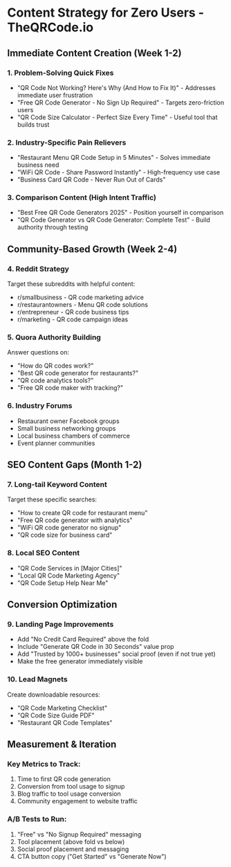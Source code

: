 # Content Strategy for Zero Users - TheQRCode.io

## Immediate Content Creation (Week 1-2)

### 1. Problem-Solving Quick Fixes
- "QR Code Not Working? Here's Why (And How to Fix It)" - Addresses immediate user frustration
- "Free QR Code Generator - No Sign Up Required" - Targets zero-friction users
- "QR Code Size Calculator - Perfect Size Every Time" - Useful tool that builds trust

### 2. Industry-Specific Pain Relievers
- "Restaurant Menu QR Code Setup in 5 Minutes" - Solves immediate business need
- "WiFi QR Code - Share Password Instantly" - High-frequency use case
- "Business Card QR Code - Never Run Out of Cards"

### 3. Comparison Content (High Intent Traffic)
- "Best Free QR Code Generators 2025" - Position yourself in comparison
- "QR Code Generator vs QR Code Generator: Complete Test" - Build authority through testing

## Community-Based Growth (Week 2-4)

### 4. Reddit Strategy
Target these subreddits with helpful content:
- r/smallbusiness - QR code marketing advice
- r/restaurantowners - Menu QR code solutions  
- r/entrepreneur - QR code business tips
- r/marketing - QR code campaign ideas

### 5. Quora Authority Building
Answer questions on:
- "How do QR codes work?"
- "Best QR code generator for restaurants?"
- "QR code analytics tools?"
- "Free QR code maker with tracking?"

### 6. Industry Forums
- Restaurant owner Facebook groups
- Small business networking groups
- Local business chambers of commerce
- Event planner communities

## SEO Content Gaps (Month 1-2)

### 7. Long-tail Keyword Content
Target these specific searches:
- "How to create QR code for restaurant menu"
- "Free QR code generator with analytics"
- "WiFi QR code generator no signup"
- "QR code size for business card"

### 8. Local SEO Content
- "QR Code Services in [Major Cities]"
- "Local QR Code Marketing Agency"
- "QR Code Setup Help Near Me"

## Conversion Optimization

### 9. Landing Page Improvements
- Add "No Credit Card Required" above the fold
- Include "Generate QR Code in 30 Seconds" value prop
- Add "Trusted by 1000+ businesses" social proof (even if not true yet)
- Make the free generator immediately visible

### 10. Lead Magnets
Create downloadable resources:
- "QR Code Marketing Checklist"
- "QR Code Size Guide PDF"
- "Restaurant QR Code Templates"

## Measurement & Iteration

### Key Metrics to Track:
1. Time to first QR code generation
2. Conversion from tool usage to signup
3. Blog traffic to tool usage conversion
4. Community engagement to website traffic

### A/B Tests to Run:
1. "Free" vs "No Signup Required" messaging
2. Tool placement (above fold vs below)
3. Social proof placement and messaging
4. CTA button copy ("Get Started" vs "Generate Now")
